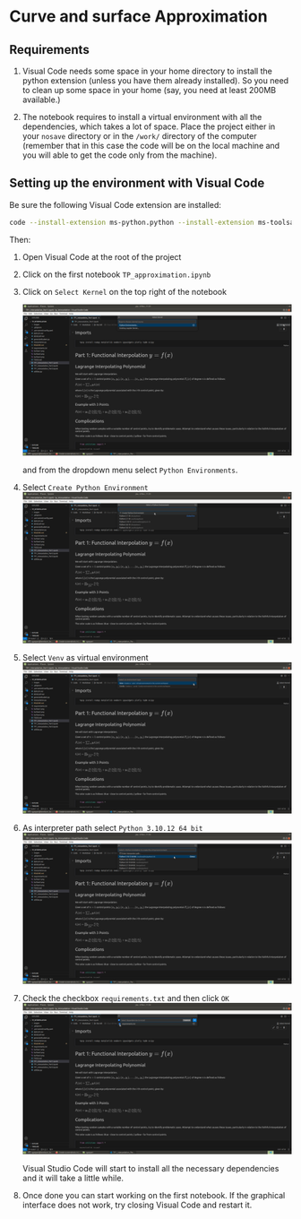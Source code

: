 # Curve and surface Approximation

## Requirements

1. Visual Code needs some space in your home directory to install the python extension (unless you have them already installed). So you need to clean up some space in your home (say, you need at least 200MB available.)

2. The notebook requires to install a virtual environment with all the dependencies, which takes a lot of space. Place the project either in your `nosave` directory or in the `/work/` directory of the computer (remember that in this case the code will be on the local machine and you will able to get the code only from the machine).

## Setting up the environment with Visual Code

Be sure the following Visual Code extension are installed:

```bash
code --install-extension ms-python.python --install-extension ms-toolsai.jupyter
```

Then:

1. Open Visual Code at the root of the project

2. Click on the first notebook `TP_approximation.ipynb`

3. Click on `Select Kernel` on the top right of the notebook

    ![s](images/screenshots/kernel.png)

    and from the dropdown menu select `Python Environments`.

4. Select `Create Python Environment`
    ![s](images/screenshots/pyenv1.png)

5. Select `Venv` as virtual environment
    ![s](images/screenshots/pyenv2.png)

6. As interpreter path select `Python 3.10.12 64 bit`
    ![s](images/screenshots/pyenv3.png)

7. Check the checkbox `requirements.txt` and then click `OK`
    ![s](images/screenshots/pyenv4.png)

    Visual Studio Code will start to install all the necessary dependencies and it will take a little while.

8. Once done you can start working on the first notebook. If the graphical interface does not work, try closing Visual Code and restart it.
